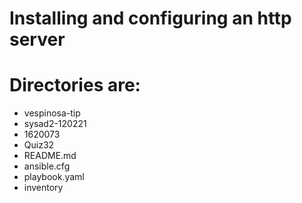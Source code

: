 # Installing and configuring an http server

# Directories are:
- vespinosa-tip
- sysad2-120221
- 1620073
- Quiz32
- README.md
- ansible.cfg
- playbook.yaml
- inventory
